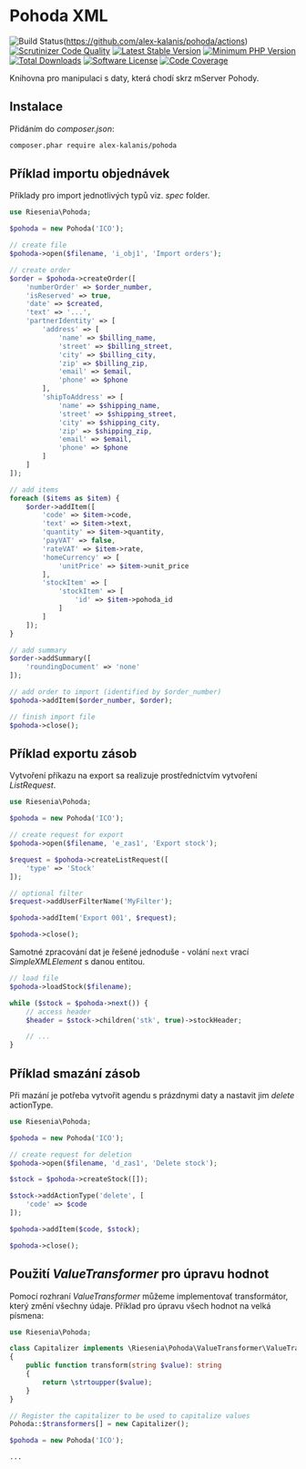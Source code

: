 # Pohoda XML

![Build Status](https://github.com/alex-kalanis/pohoda/actions/workflows/test.yml/badge.svg)(https://github.com/alex-kalanis/pohoda/actions)
[![Scrutinizer Code Quality](https://scrutinizer-ci.com/g/alex-kalanis/pohoda/badges/quality-score.png?b=master)](https://scrutinizer-ci.com/g/alex-kalanis/pohoda/?branch=master)
[![Latest Stable Version](https://poser.pugx.org/alex-kalanis/pohoda/v/stable.svg?v=1)](https://packagist.org/packages/alex-kalanis/pohoda)
[![Minimum PHP Version](https://img.shields.io/badge/php-%3E%3D%208.1-8892BF.svg)](https://php.net/)
[![Total Downloads](https://img.shields.io/packagist/dt/alex-kalanis/pohoda.svg?style=flat-square)](https://packagist.org/packages/alex-kalanis/pohoda)
[![Software License](https://img.shields.io/badge/license-MIT-brightgreen.svg?style=flat-square)](LICENSE)
[![Code Coverage](https://scrutinizer-ci.com/g/alex-kalanis/pohoda/badges/coverage.png?b=master&v=1)](https://scrutinizer-ci.com/g/alex-kalanis/pohoda/?branch=master)

Knihovna pro manipulaci s daty, která chodí skrz mServer Pohody.

## Instalace

Přidáním do *composer.json*:

```bash
composer.phar require alex-kalanis/pohoda
```

## Příklad importu objednávek

Příklady pro import jednotlivých typů viz. *spec* folder.

```php
use Riesenia\Pohoda;

$pohoda = new Pohoda('ICO');

// create file
$pohoda->open($filename, 'i_obj1', 'Import orders');

// create order
$order = $pohoda->createOrder([
    'numberOrder' => $order_number,
    'isReserved' => true,
    'date' => $created,
    'text' => '...',
    'partnerIdentity' => [
        'address' => [
            'name' => $billing_name,
            'street' => $billing_street,
            'city' => $billing_city,
            'zip' => $billing_zip,
            'email' => $email,
            'phone' => $phone
        ],
        'shipToAddress' => [
            'name' => $shipping_name,
            'street' => $shipping_street,
            'city' => $shipping_city,
            'zip' => $shipping_zip,
            'email' => $email,
            'phone' => $phone
        ]
    ]
]);

// add items
foreach ($items as $item) {
    $order->addItem([
        'code' => $item->code,
        'text' => $item->text,
        'quantity' => $item->quantity,
        'payVAT' => false,
        'rateVAT' => $item->rate,
        'homeCurrency' => [
            'unitPrice' => $item->unit_price
        ],
        'stockItem' => [
            'stockItem' => [
                'id' => $item->pohoda_id
            ]
        ]
    ]);
}

// add summary
$order->addSummary([
    'roundingDocument' => 'none'
]);

// add order to import (identified by $order_number)
$pohoda->addItem($order_number, $order);

// finish import file
$pohoda->close();
```

## Příklad exportu zásob

Vytvoření příkazu na export sa realizuje prostředníctvím vytvoření *ListRequest*.

```php
use Riesenia\Pohoda;

$pohoda = new Pohoda('ICO');

// create request for export
$pohoda->open($filename, 'e_zas1', 'Export stock');

$request = $pohoda->createListRequest([
    'type' => 'Stock'
]);

// optional filter
$request->addUserFilterName('MyFilter');

$pohoda->addItem('Export 001', $request);

$pohoda->close();
```

Samotné zpracování dat je řešené jednoduše - volání `next` vrací *SimpleXMLElement* s danou entitou.

```php
// load file
$pohoda->loadStock($filename);

while ($stock = $pohoda->next()) {
    // access header
    $header = $stock->children('stk', true)->stockHeader;

    // ...
}
```

## Příklad smazání zásob

Při mazání je potřeba vytvořit agendu s prázdnymi daty a nastavit jim *delete* actionType.

```php
use Riesenia\Pohoda;

$pohoda = new Pohoda('ICO');

// create request for deletion
$pohoda->open($filename, 'd_zas1', 'Delete stock');

$stock = $pohoda->createStock([]);

$stock->addActionType('delete', [
    'code' => $code
]);

$pohoda->addItem($code, $stock);

$pohoda->close();
```

## Použití *ValueTransformer* pro úpravu hodnot

Pomocí rozhraní *ValueTransformer* můžeme implementovať transformátor, který změní všechny údaje. Příklad pro úpravu všech hodnot na velká písmena:

```php
use Riesenia\Pohoda;

class Capitalizer implements \Riesenia\Pohoda\ValueTransformer\ValueTransformer
{
    public function transform(string $value): string
    {
        return \strtoupper($value);
    }
}

// Register the capitalizer to be used to capitalize values
Pohoda::$transformers[] = new Capitalizer();

$pohoda = new Pohoda('ICO');

...
```
